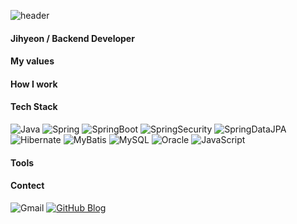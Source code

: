 [capsule-render]: # (capsule-render, header)
![header](https://capsule-render.vercel.app/api?type=transparent&height=40&section=header&text=Jihyeon%20Kwon&fontColor=a7a49d&fontSize=32&animation=blink&fontAlign=15&fontAlign=20.35&fontAlignY=65)

#### Jihyeon / Backend Developer

#### My values

#### How I work

#### **Tech Stack**
![Java](https://img.shields.io/badge/Java-437291?style=flat&logo=openjdk&logoColor=white)
![Spring](https://img.shields.io/badge/Spring-6DB33F?style=flat&logo=Spring&logoColor=white)
![SpringBoot](https://img.shields.io/badge/SpringBoot-6DB33F?style=flat&logo=SpringBoot&logoColor=white)
![SpringSecurity](https://img.shields.io/badge/SpringSecurity-6DB33F?style=flat&logo=SpringSecurity&logoColor=white)
![SpringDataJPA](https://img.shields.io/badge/SpringDataJPA-6DB33F?style=flat&logo=Spring&logoColor=white)  
![Hibernate](https://img.shields.io/badge/Hibernate-59666C?style=flat&logo=Hibernate&logoColor=white)
![MyBatis](https://img.shields.io/badge/MyBatis-372b2b?style=flat)
![MySQL](https://img.shields.io/badge/MySQL-4479A1?style=flat&logo=MySQL&logoColor=white)
![Oracle](https://img.shields.io/badge/Oracle-F80000?style=flat&logo=oracle&logoColor=white)
![JavaScript](https://img.shields.io/badge/JavaScript-F7DF1E?style=flat&logo=JavaScript&logoColor=white)

#### **Tools**

#### **Contect**
![Gmail](https://img.shields.io/badge/victory.jihyeon@gmail.com-EA4335?style=flat&logo=Gmail&logoColor=white) 
<a href="https://kwontory.github.io/">
![GitHub Blog](https://img.shields.io/badge/Blog-181717?style=flat&logo=GitHub&logoColor=white?link=https://kwontory.github.io/)
</a>

